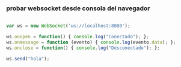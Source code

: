 
### probar websocket desde consola del navegador
```javascript

var ws = new WebSocket('ws://localhost:8080');

ws.onopen = function() { console.log("Conectado"); };
ws.onmessage = function (evento) { console.log(evento.data); };
ws.onclose = function() { console.log("Desconectado"); };

ws.send("hola");
```
